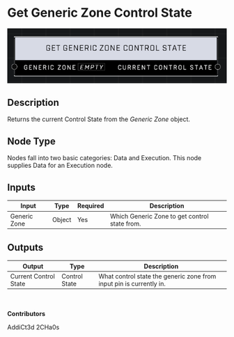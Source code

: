 # Get Generic Zone Control State
![](../../../.gitbook/assets/get-generic-zone-control-state.png)
## Description
Returns the current Control State from the *Generic Zone* object.

## Node Type
Nodes fall into two basic categories: Data and Execution. This node supplies Data for an Execution node.

## Inputs
| Input | Type | Required | Description |
|------------------|------------------|----------|--------------------------------------------------------------|
| Generic Zone | Object | Yes | Which Generic Zone to get control state from. |

## Outputs
| Output | Type | Description |
|------------------|------------------|--------------------------------------------------------------|
| Current Control State | Control State | What control state the generic zone from input pin is currently in. |

\
\
**Contributors**

AddiCt3d 2CHa0s